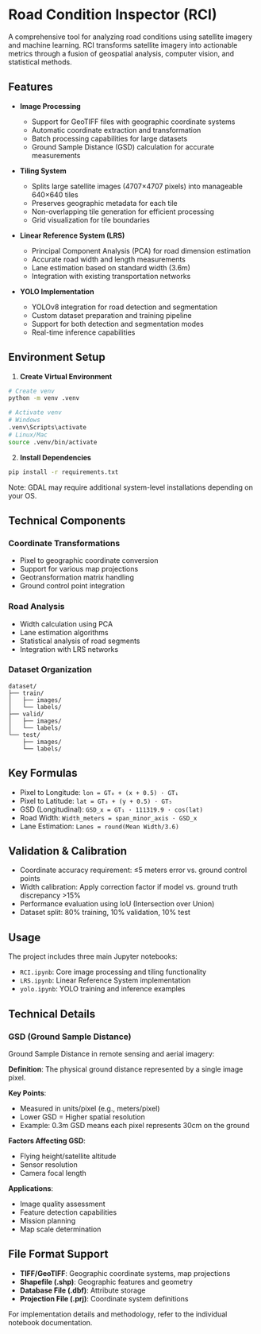 # Road Condition Inspector (RCI)

A comprehensive tool for analyzing road conditions using satellite imagery and machine learning. RCI transforms satellite imagery into actionable metrics through a fusion of geospatial analysis, computer vision, and statistical methods.

## Features

- **Image Processing**
  - Support for GeoTIFF files with geographic coordinate systems
  - Automatic coordinate extraction and transformation
  - Batch processing capabilities for large datasets
  - Ground Sample Distance (GSD) calculation for accurate measurements

- **Tiling System**
  - Splits large satellite images (4707×4707 pixels) into manageable 640×640 tiles
  - Preserves geographic metadata for each tile
  - Non-overlapping tile generation for efficient processing
  - Grid visualization for tile boundaries

- **Linear Reference System (LRS)**
  - Principal Component Analysis (PCA) for road dimension estimation
  - Accurate road width and length measurements
  - Lane estimation based on standard width (3.6m)
  - Integration with existing transportation networks

- **YOLO Implementation**
  - YOLOv8 integration for road detection and segmentation
  - Custom dataset preparation and training pipeline
  - Support for both detection and segmentation modes
  - Real-time inference capabilities

## Environment Setup

1. **Create Virtual Environment**
```bash
# Create venv
python -m venv .venv

# Activate venv
# Windows
.venv\Scripts\activate
# Linux/Mac
source .venv/bin/activate
```

2. **Install Dependencies**
```bash
pip install -r requirements.txt
```

Note: GDAL may require additional system-level installations depending on your OS.

## Technical Components

### Coordinate Transformations
- Pixel to geographic coordinate conversion
- Support for various map projections
- Geotransformation matrix handling
- Ground control point integration

### Road Analysis
- Width calculation using PCA
- Lane estimation algorithms
- Statistical analysis of road segments
- Integration with LRS networks

### Dataset Organization
```
dataset/
├── train/
│   ├── images/
│   └── labels/
├── valid/
│   ├── images/
│   └── labels/
└── test/
    ├── images/
    └── labels/
```

## Key Formulas

- Pixel to Longitude: `lon = GT₀ + (x + 0.5) · GT₁`
- Pixel to Latitude: `lat = GT₃ + (y + 0.5) · GT₅`
- GSD (Longitudinal): `GSD_x = GT₁ · 111319.9 · cos(lat)`
- Road Width: `Width_meters = span_minor_axis · GSD_x`
- Lane Estimation: `Lanes = round(Mean Width/3.6)`

## Validation & Calibration

- Coordinate accuracy requirement: ≤5 meters error vs. ground control points
- Width calibration: Apply correction factor if model vs. ground truth discrepancy >15%
- Performance evaluation using IoU (Intersection over Union)
- Dataset split: 80% training, 10% validation, 10% test

## Usage

The project includes three main Jupyter notebooks:
- `RCI.ipynb`: Core image processing and tiling functionality
- `LRS.ipynb`: Linear Reference System implementation
- `yolo.ipynb`: YOLO training and inference examples



## Technical Details

### GSD (Ground Sample Distance)
Ground Sample Distance in remote sensing and aerial imagery:

**Definition**: The physical ground distance represented by a single image pixel.

**Key Points**:
- Measured in units/pixel (e.g., meters/pixel)
- Lower GSD = Higher spatial resolution
- Example: 0.3m GSD means each pixel represents 30cm on the ground

**Factors Affecting GSD**:
- Flying height/satellite altitude
- Sensor resolution
- Camera focal length

**Applications**:
- Image quality assessment
- Feature detection capabilities
- Mission planning
- Map scale determination

## File Format Support

- **TIFF/GeoTIFF**: Geographic coordinate systems, map projections
- **Shapefile (.shp)**: Geographic features and geometry
- **Database File (.dbf)**: Attribute storage
- **Projection File (.prj)**: Coordinate system definitions

For implementation details and methodology, refer to the individual notebook documentation.